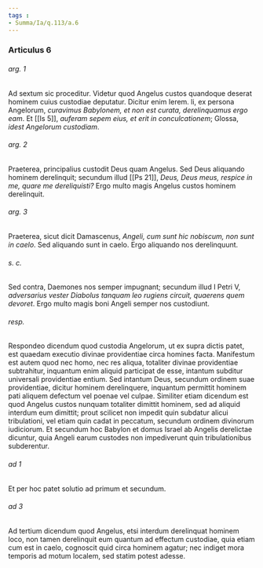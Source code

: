 ```yaml
---
tags : 
- Summa/Ia/q.113/a.6
---
```


### Articulus 6

###### arg. 1
Ad sextum sic proceditur. Videtur quod Angelus custos quandoque deserat hominem cuius custodiae deputatur. Dicitur enim Ierem. li, ex persona Angelorum, *curavimus Babylonem, et non est curata, derelinquamus ergo eam*. Et [[Is 5]], *auferam sepem eius, et erit in conculcationem*; Glossa, *idest Angelorum custodiam*.

###### arg. 2
Praeterea, principalius custodit Deus quam Angelus. Sed Deus aliquando hominem derelinquit; secundum illud [[Ps 21]], *Deus, Deus meus, respice in me, quare me dereliquisti?* Ergo multo magis Angelus custos hominem derelinquit.

###### arg. 3
Praeterea, sicut dicit Damascenus, *Angeli, cum sunt hic nobiscum, non sunt in caelo*. Sed aliquando sunt in caelo. Ergo aliquando nos derelinquunt.

###### s. c.
Sed contra, Daemones nos semper impugnant; secundum illud I Petri V, *adversarius vester Diabolus tanquam leo rugiens circuit, quaerens quem devoret*. Ergo multo magis boni Angeli semper nos custodiunt.

###### resp.
Respondeo dicendum quod custodia Angelorum, ut ex supra dictis patet, est quaedam executio divinae providentiae circa homines facta. Manifestum est autem quod nec homo, nec res aliqua, totaliter divinae providentiae subtrahitur, inquantum enim aliquid participat de esse, intantum subditur universali providentiae entium. Sed intantum Deus, secundum ordinem suae providentiae, dicitur hominem derelinquere, inquantum permittit hominem pati aliquem defectum vel poenae vel culpae. Similiter etiam dicendum est quod Angelus custos nunquam totaliter dimittit hominem, sed ad aliquid interdum eum dimittit; prout scilicet non impedit quin subdatur alicui tribulationi, vel etiam quin cadat in peccatum, secundum ordinem divinorum iudiciorum. Et secundum hoc Babylon et domus Israel ab Angelis derelictae dicuntur, quia Angeli earum custodes non impediverunt quin tribulationibus subderentur.

###### ad 1
Et per hoc patet solutio ad primum et secundum.

###### ad 3
Ad tertium dicendum quod Angelus, etsi interdum derelinquat hominem loco, non tamen derelinquit eum quantum ad effectum custodiae, quia etiam cum est in caelo, cognoscit quid circa hominem agatur; nec indiget mora temporis ad motum localem, sed statim potest adesse.

